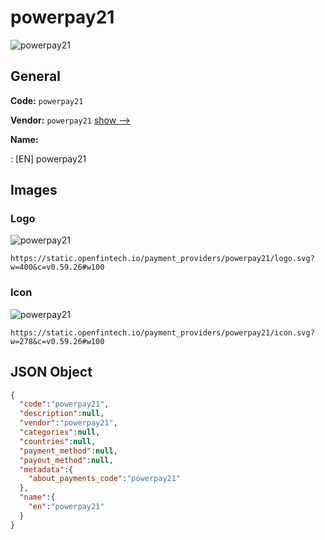 
# powerpay21 
![powerpay21](https://static.openfintech.io/payment_providers/powerpay21/logo.svg?w=400&c=v0.59.26#w100)  

## General 
 
**Code:** `powerpay21` 
 
**Vendor:** `powerpay21` [show -->](/vendors/powerpay21/) 
 
**Name:** 
 
:	[EN] powerpay21 
 

## Images 

### Logo 
 
![powerpay21](https://static.openfintech.io/payment_providers/powerpay21/logo.svg?w=400&c=v0.59.26#w100)  

```
https://static.openfintech.io/payment_providers/powerpay21/logo.svg?w=400&c=v0.59.26#w100
```  

### Icon 
 
![powerpay21](https://static.openfintech.io/payment_providers/powerpay21/icon.svg?w=278&c=v0.59.26#w100)  

```
https://static.openfintech.io/payment_providers/powerpay21/icon.svg?w=278&c=v0.59.26#w100
```  

## JSON Object 

```json
{
  "code":"powerpay21",
  "description":null,
  "vendor":"powerpay21",
  "categories":null,
  "countries":null,
  "payment_method":null,
  "payout_method":null,
  "metadata":{
    "about_payments_code":"powerpay21"
  },
  "name":{
    "en":"powerpay21"
  }
}
```  
